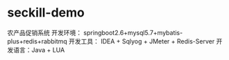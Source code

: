# seckill-demo
农产品促销系统
开发环境：
  springboot2.6+mysql5.7+mybatis-plus+redis+rabbitmq
开发工具：
  IDEA + Sqlyog + JMeter + Redis-Server
开发语言：Java + LUA
